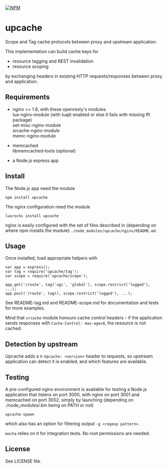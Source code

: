 [![NPM](https://nodei.co/npm/upcache.png?downloads=true&stars=true)](https://nodei.co/npm/upcache/)

upcache
=======

Scope and Tag cache protocols between proxy and upstream application.

This implementation can build cache keys for
- resource tagging and REST invalidation
- resource scoping

by exchanging headers in existing HTTP requests/responses between proxy and application.


Requirements
------------

- nginx >= 1.8, with these openresty's modules  
  lua-nginx-module (with luajit enabled or else it fails with missing ffi package)  
  set-misc-nginx-module  
  srcache-nginx-module  
  memc-nginx-module

- memcached  
  libmemcached-tools (optional)

- a Node.js express app


Install
-------

The Node.js app need the module
```
npm install upcache
```

The nginx configuration need the module
```
luarocks install upcache
```

nginx is easily configured with the set of files described in (depending on
where npm installs the module) `./node_modules/upcache/nginx/README.md`.


Usage
-----

Once installed, load appropriate helpers with

```
var app = express();
var tag = require('upcache/tag');
var scope = require('upcache/scope');

app.get('/route', tag('ugc', 'global'), scope.restrict('logged'), ...);
app.post('/route', tag(), scope.restrict('logged'), ...);

```

See README-tag.md and README-scope.md for documentation and tests for more examples.

Mind that `srcache` module honours cache control headers - if the application
sends responses with `Cache-Control: max-age=0`, the resource is not cached.


Detection by upstream
---------------------

Upcache adds a `X-Upcache: <version>` header to requests, so upstream application
can detect it is enabled, and which features are available.


Testing
-------

A pre-configured nginx environment is available for testing a Node.js application
that listens on port 3000, with nginx on port 3001 and memcached on port 3002,
simply by launching (depending on ./node_modules/.bin being on PATH or not)
```
upcache-spawn
```
which also has an option for filtering output `-g <regexp pattern>`.

`mocha` relies on it for integration tests. No root permissions are needed.


License
-------

See LICENSE file.

